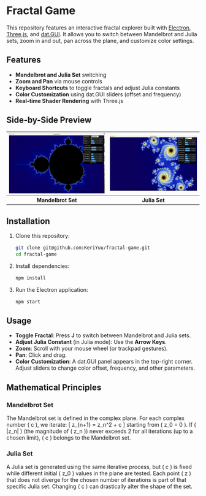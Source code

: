 # Fractal Game

This repository features an interactive fractal explorer built with [Electron](https://www.electronjs.org/), [Three.js](https://threejs.org/), and [dat.GUI](https://github.com/dataarts/dat.gui). It allows you to switch between Mandelbrot and Julia sets, zoom in and out, pan across the plane, and customize color settings.

## Features

- **Mandelbrot and Julia Set** switching  
- **Zoom and Pan** via mouse controls  
- **Keyboard Shortcuts** to toggle fractals and adjust Julia constants  
- **Color Customization** using dat.GUI sliders (offset and frequency)  
- **Real-time Shader Rendering** with Three.js  

## Side-by-Side Preview

| <img src="mandelbrot.png" width="400"/> | <img src="julia.png" width="400"/> |
| :--------------------------------------------: | :----------------------------------------: |
|           **Mandelbrot Set**                   |              **Julia Set**                 |


## Installation

1. Clone this repository:
   ```bash
   git clone git@github.com:KeriYuu/fractal-game.git
   cd fractal-game
   ```
2. Install dependencies:
   ```bash
   npm install
   ```
3. Run the Electron application:
   ```bash
   npm start
   ```

## Usage

- **Toggle Fractal**: Press **J** to switch between Mandelbrot and Julia sets.  
- **Adjust Julia Constant** (in Julia mode): Use the **Arrow Keys**.  
- **Zoom**: Scroll with your mouse wheel (or trackpad gestures).  
- **Pan**: Click and drag.  
- **Color Customization**: A dat.GUI panel appears in the top-right corner. Adjust sliders to change color offset, frequency, and other parameters.  

## Mathematical Principles

### Mandelbrot Set

The Mandelbrot set is defined in the complex plane. For each complex number \( c \), we iterate:
\[
z_{n+1} = z_n^2 + c
\]
starting from \( z_0 = 0 \). If \( |z_n| \) (the magnitude of \( z_n \)) never exceeds 2 for all iterations (up to a chosen limit), \( c \) belongs to the Mandelbrot set.

### Julia Set

A Julia set is generated using the same iterative process, but \( c \) is fixed while different initial \( z_0 \) values in the plane are tested. Each point \( z \) that does not diverge for the chosen number of iterations is part of that specific Julia set. Changing \( c \) can drastically alter the shape of the set.